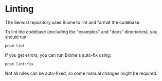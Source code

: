 # Linting

The Serwist repository uses Biome to lint and format the codebase.

To lint the codebase (excluding the "examples" and "docs" directories), you should run:

```sh
pnpm lint
```

If you get errors, you can run Biome's auto-fix using:

```sh
pnpm lint:fix
```

Not all rules can be auto-fixed, so some manual changes might be required.

